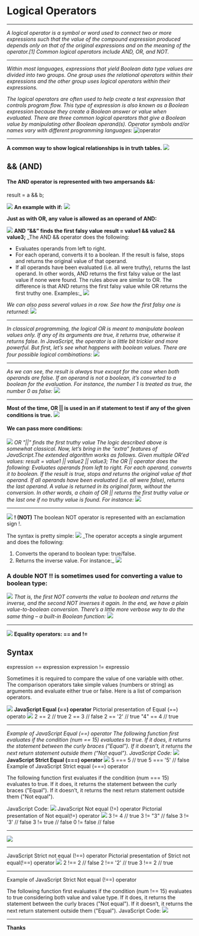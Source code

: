 # Logical Operators
***
_A logical operator is a symbol or word used to connect two or more expressions such that the value of the compound expression produced depends only on that of the original expressions and on the meaning of the operator.[1] Common logical operators include AND, OR, and NOT._
***
_Within most languages, expressions that yield Boolean data type values are divided into two groups. One group uses the relational operators within their expressions and the other group uses logical operators within their expressions._

_The logical operators are often used to help create a test expression that controls program flow. This type of expression is also known as a Boolean expression because they create a Boolean answer or value when evaluated. There are three common logical operators that give a Boolean value by manipulating other Boolean operand(s). Operator symbols and/or names vary with different programming languages:_
![operator](https://i.ibb.co/gSYK0Z3/3.png)
***
**A common way to show logical relationships is in truth tables.**
![](https://i.ibb.co/p0PsjDL/4.png)
## && (AND)
#### The AND operator is represented with two ampersands &&:
result = a && b;

![](https://i.ibb.co/0sMFpC9/11.png)
**An example with if:**
![](https://i.ibb.co/84sYVcR/12.png)

**Just as with OR, any value is allowed as an operand of AND:**

![](https://i.ibb.co/GWwn22R/13.png)
**AND “&&” finds the first falsy value**
**result = value1 && value2 && value3;**
_The AND && operator does the following:
* Evaluates operands from left to right.
* For each operand, converts it to a boolean. If the result is false, stops and returns the original value of that operand.
* If all operands have been evaluated (i.e. all were truthy), returns the last operand.
In other words, AND returns the first falsy value or the last value if none were found.
The rules above are similar to OR. The difference is that AND returns the first falsy value while OR returns the first truthy one.
Examples:_
![](https://i.ibb.co/x1t16rF/14.png)

_We can also pass several values in a row. See how the first falsy one is returned:_
![](https://i.ibb.co/bQ2nGPj/15.png)

*****

_In classical programming, the logical OR is meant to manipulate boolean values only. If any of its arguments are true, it returns true, otherwise it returns false.
In JavaScript, the operator is a little bit trickier and more powerful. But first, let’s see what happens with boolean values.
There are four possible logical combinations:_
![](https://i.ibb.co/FBWLs34/8.png)
***


_As we can see, the result is always true except for the case when both operands are false.
If an operand is not a boolean, it’s converted to a boolean for the evaluation.
For instance, the number 1 is treated as true, the number 0 as false:_
![](https://i.ibb.co/pbs8RPv/5.png)

***
**Most of the time, OR || is used in an if statement to test if any of the given conditions is true.**
![](https://i.ibb.co/Fzt7cLh/7.png)
#### We can pass more conditions:
![](https://i.ibb.co/rdSgLLy/66.png)
_OR "||" finds the first truthy value
The logic described above is somewhat classical. Now, let’s bring in the “extra” features of JavaScript.The extended algorithm works as follows. Given multiple OR’ed values:
result = value1 || value2 || value3;
The OR || operator does the following:
Evaluates operands from left to right.
For each operand, converts it to boolean. If the result is true, stops and returns the original value of that operand.
If all operands have been evaluated (i.e. all were false), returns the last operand.
A value is returned in its original form, without the conversion.
In other words, a chain of OR || returns the first truthy value or the last one if no truthy value is found.
For instance:_
![](https://i.ibb.co/GHn0yG9/9.png)
*** 
![](https://i.ibb.co/sWFFsQs/6.png)
**! (NOT)**
The boolean NOT operator is represented with an exclamation sign !.

The syntax is pretty simple:
![](https://i.ibb.co/d0t4FGc/16.png)
_The operator accepts a single argument and does the following:

1. Converts the operand to boolean type: true/false.
2. Returns the inverse value.
For instance:_
![](https://i.ibb.co/kx0yc3q/17.png)
### A double NOT !! is sometimes used for converting a value to boolean type:
![](https://i.ibb.co/DW90Nkh/18.png)
_That is, the first NOT converts the value to boolean and returns the inverse, and the second NOT inverses it again. In the end, we have a plain value-to-boolean conversion.
There’s a little more verbose way to do the same thing – a built-in Boolean function:_
![](https://i.ibb.co/bv00T63/19.png)
***

![](https://i.ibb.co/z5pQPbX/20.png)
**Equality operators: == and !=**
![]()
## Syntax
expression == expression
expression != expressio

Sometimes it is required to compare the value of one variable with other. The comparison operators take simple values (numbers or string) as arguments and evaluate either true or false. Here is a list of comparison operators.

![](https://i.ibb.co/f40TLD0/21.png)
**JavaScript Equal (==) operator**
Pictorial presentation of Equal (==) operato
![](https://www.w3resource.com/w3r_images/js-equal-operator.png)
2   ==  2   // true
2   ==  3   // false
2   == '2'  // true
"4" ==  4   // true
***
_Example of JavaScript Equal (==) operator
The following function first evaluates if the condition (num == 15) evaluates to true. If it does, it returns the statement between the curly braces (“Equal”). If it doesn’t, it returns the next return statement outside them (“Not equal”).
JavaScript Code:_
![](https://i.ibb.co/khsw2rh/22.png)
**JavaScript Strict Equal (===) operator**
![](https://www.w3resource.com/w3r_images/js-strict-equal-operator.png)
5 ===  5   // true
5 === '5'  // false
Example of JavaScript Strict equal (===) operator

The following function first evaluates if the condition (num === 15) evaluates to true. If it does, it returns the statement between the curly braces ("Equal"). If it doesn’t, it returns the next return statement outside them ("Not equal").

JavaScript Code:
![](https://i.ibb.co/8xBxttB/23.png)
JavaScript Not equal (!=) operator
Pictorial presentation of Not equal(!=) operator
![](https://www.w3resource.com/w3r_images/js-not-equal-to-operator.png)
3 !=  4     // true
3 != "3"    // false
3 != '3'    // false
3 != true   // false
0 != false  // false
<br>
****
![](https://i.ibb.co/KqRqsS0/24.png)
***
JavaScript Strict not equal (!==) operator
Pictorial presentation of Strict not equal(!==) operator
![](https://www.w3resource.com/w3r_images/js-strict-not-equal-operator.png)
2 !==  2   // false
2 !== '2'  // true
3 !==  2   // true
***
Example of JavaScript Strict Not equal (!==) operator

The following function first evaluates if the condition (num !== 15) evaluates to true considering both value and value type. If it does, it returns the statement between the curly braces ("Not equal"). If it doesn’t, it returns the next return statement outside them ("Equal").
JavaScript Code:
![](https://i.ibb.co/g4d9MV6/25.png)
***



**Thanks**
